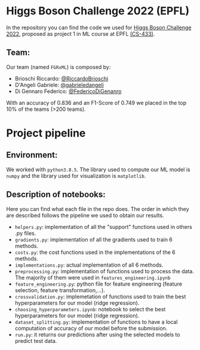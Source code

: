 # Higgs Boson Challenge 2022 (EPFL)
In the repository you can find the code we used for [Higgs Boson Challenge 2022](https://www.aicrowd.com/challenges/epfl-machine-learning-higgs), proposed as project 1 in ML course at EPFL [(CS-433)](https://www.epfl.ch/labs/mlo/machine-learning-cs-433/). 

## Team:
Our team (named `FGRxML`) is composed by:  
- Brioschi Riccardo: [@RiccardoBrioschi](https://github.com/RiccardoBrioschi)  
- D'Angeli Gabriele: [@gabrieledangeli](https://github.com/gabrieledangeli)  
- Di Gennaro Federico: [@FedericoDiGenanro](https://github.com/FedericoDiGennaro)   

With an accuracy of 0.836 and an F1-Score of 0.749 we placed in the top 10% of the teams (>200 teams).

# Project pipeline

## Environment:
We worked with `python3.8.5`. The library used to compute our ML model is `numpy` and the library used for visualization is `matplotlib`.

## Description of notebooks:
Here you can find what each file in the repo does. The order in which they are described follows the pipeline we used to obtain our results.
- `helpers.py`: implementation of  all the "support" functions used in others .py files.
- `gradients.py`: implementation of all the gradients used to train 6 methods.
- `costs.py`:  the cost functions used in the implementations of the 6 methods.
- `implementations.py`: actual implementation of all 6 methods.
- `preprocessing.py`: implementation of functions used to process the data. The majority of them were used in `features_engineering.ipynb`
- `feature_engineering.py`: python file for feature engineering (feature selection, feature transformation,...).
- `crossvalidation.py`: implemetation of functions used to train the best hyperparameters for our model (ridge regression).
- `choosing_hyperparameters.ipynb`: notebook to select the best hyperparameters for our model (ridge regression).
- `dataset_splitting.py`: implementation of functions to have a local computation of accuracy of our model before the submission.
- `run.py`: it returns our predictions after using the selected models to predict test data.


